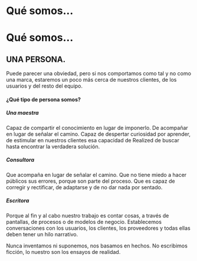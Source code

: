 # Qué somos...

<h1 class="title">Qué somos...</h1>

<h2 class="big-title">UNA PERSONA.</h2>

Puede parecer una obviedad, pero si nos comportamos como tal y no como una marca, estaremos un poco más cerca de nuestros clientes, de los usuarios y del resto
del equipo.

#### ¿Qué tipo de persona somos?

##### Una maestra

Capaz de compartir el conocimiento en lugar de imponerlo. De acompañar en lugar de señalar el camino. Capaz de despertar curiosidad por aprender, de estimular en nuestros clientes esa capacidad de Realized de buscar hasta encontrar la verdadera solución.

##### Consultora

Que acompaña en lugar de señalar el camino. Que no tiene miedo a hacer públicos sus errores, porque son parte del proceso. Que es capaz de corregir y rectificar, de adaptarse y de no dar nada por sentado.

##### Escritora

Porque al fin y al cabo nuestro trabajo es contar cosas, a través de pantallas, de procesos o de modelos de negocio. Establecemos conversaciones con los usuarios, los clientes, los proveedores y todas ellas deben tener un hilo narrativo.

Nunca inventamos ni suponemos, nos basamos en hechos. No escribimos ficción, lo nuestro son los ensayos de realidad.
